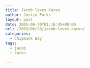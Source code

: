 ```yaml
---
title: Jacob loves Karen
author: Justin Parks
layout: post
date: 2005-06-30T01:16:45+00:00
url: /2005/06/29/jacob-loves-karen/
categories:
  - Chipmunk Bay
tags:
  - jacob
  - karen

---
```

